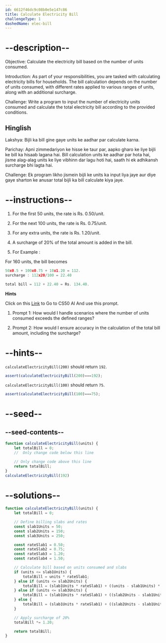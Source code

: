 ```yaml
---
id: 6612f46dc9c08b0e5e147c86
title: Calculate Electricity Bill
challengeType: 1
dashedName: elec-bill
---
```


# --description--

Objective: Calculate the electricity bill based on the number of units consumed.


Introduction: As part of your responsibilities, you are tasked with calculating electricity bills for households. The bill calculation depends on the number of units consumed, with different rates applied to various ranges of units, along with an additional surcharge.


Challenge: Write a program to input the number of electricity units consumed and calculate the total electricity bill according to the provided conditions.

<h2>Hinglish</h2>

Lakshya: Bijli ka bill gine gaye units ke aadhar par calculate karna.

Parichay: Apni zimmedariyon ke hisse ke taur par, aapko gharo ke liye bijli ke bill ka hisaab lagana hai. Bill calculation units ke aadhar par hota hai, jisme alag-alag units ke liye vibhinn dar lagu hoti hai, saath hi ek adhikansh surcharge bhi lagta hai.

Challenge: Ek program likho jismein bijli ke units ka input liya jaye aur diye gaye sharton ke anusar total bijli ka bill calculate kiya jaye.

# --instructions--

1. For the first 50 units, the rate is Rs. 0.50/unit.

2. For the next 100 units, the rate is Rs. 0.75/unit.

3. For any extra units, the rate is Rs. 1.20/unit.

4. A surcharge of 20% of the total amount is added in the bill.

5. For Example :

For 160 units, the bill becomes 

```js
50x0.5 + 100x0.75 + 10x1.20 = 112.
surcharge : 112x20/100 = 22.40

total bill = 112 + 22.40 = Rs. 134.40.
```

**Hints**

Click on this <a href = "https://cs50.ai/chat">Link</a> to Go to CS50 AI 
And use this prompt.

1. Prompt 1: How would I handle scenarios where the number of units consumed exceeds the defined ranges?

2. Prompt 2: How would I ensure accuracy in the calculation of the total bill amount, including the surcharge?

# --hints--

`calculateElectricityBill(200)` should return `192`.

```js
assert(calculateElectricityBill(200)===192);
```

`calculateElectricityBill(100)` should return `75`.

```js
assert(calculateElectricityBill(100)===75);
```


# --seed--
## --seed-contents--


```js
function calculateElectricityBill(units) {
    let totalBill = 0;
    //  Only change code below this line

    // Only change code above this line
    return totalBill;
}
calculateElectricityBill(192)

```

# --solutions--

```js
function calculateElectricityBill(units) {
    let totalBill = 0;

    // Define billing slabs and rates
    const slab1Units = 50;
    const slab2Units = 150;
    const slab3Units = 250;

    const rateSlab1 = 0.50;
    const rateSlab2 = 0.75;
    const rateSlab3 = 1.20;
    const rateSlab4 = 1.50;

    // Calculate bill based on units consumed and slabs
    if (units <= slab1Units) {
        totalBill = units * rateSlab1;
    } else if (units <= slab2Units) {
        totalBill = (slab1Units * rateSlab1) + ((units - slab1Units) * rateSlab2);
    } else if (units <= slab3Units) {
        totalBill = (slab1Units * rateSlab1) + ((slab2Units - slab1Units) * rateSlab2) + ((units - slab2Units) * rateSlab3);
    } else {
        totalBill = (slab1Units * rateSlab1) + ((slab2Units - slab1Units) * rateSlab2) + ((slab3Units - slab2Units) * rateSlab3) + ((units - slab3Units) * rateSlab4);
    }

    // Apply surcharge of 20%
    totalBill *= 1.20;

    return totalBill;
}

```

